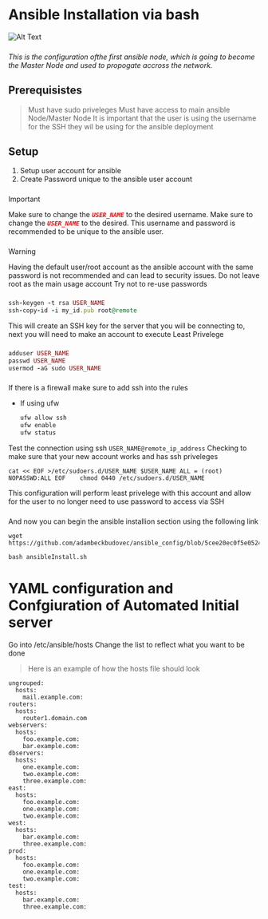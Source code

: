 # Ansible Installation via bash
![Alt Text](https://media.giphy.com/media/vFKqnCdLPNOKc/giphy.gif)
###

*This is the configuration ofthe first ansible node, which is going to become the Master Node and used to propogate accross the network.*

###
## Prerequisistes 
> Must have sudo priveleges
> Must have access to main ansible Node/Master Node
> It is important that the user is using the username for the SSH they wil be using for the ansible deployment

## Setup
1. Setup user account for ansible
2. Create Password unique to the ansible user account
###
> [!Important]
> Make sure to change the <code style="color: red">***USER_NAME***</code> to the desired username.
> Make sure to change the <code style="color: red">***USER_NAME***</code> to the desired.
> This username and password is recommended to be unique to the ansible user.
###
> [!Warning]
> Having the default user/root account as the ansible account with the same password is not recommended and can lead to security issues.
> Do not leave root as the main usage account
> Try not to re-use passwords
###
```ruby
ssh-keygen -t rsa USER_NAME
ssh-copy-id -i my_id.pub root@remote
```
This will create an SSH key for the server that you will be connecting to, next you will need to make an account to execute Least Privelege
###
```ruby
adduser USER_NAME
passwd USER_NAME
usermod -aG sudo USER_NAME
```
###
If there is a firewall make sure to add ssh into the rules
  - If using ufw
    ```ruby
    ufw allow ssh
    ufw enable
    ufw status
    ```
Test the connection using ssh
`USER_NAME@remote_ip_address`
Checking to make sure that your new account works and has ssh priveleges
```
cat << EOF >/etc/sudoers.d/USER_NAME $USER_NAME ALL = (root) NOPASSWD:ALL EOF    chmod 0440 /etc/sudoers.d/USER_NAME
```
This configuration will perform least privelege with this account and allow for the user to no longer need to use password to access via SSH
###
And now you can begin the ansible installion section using the following link
````
wget https://github.com/adambeckbudovec/ansible_config/blob/5cee20ec0f5e0524c9fd8063672d7d09fdede845/ansibleInstall.sh

bash ansibleInstall.sh
````
# YAML configuration and Confgiuration of Automated Initial server
Go into /etc/ansible/hosts
Change the list to reflect what you want to be done
> Here is an example of how the hosts file should look
```
ungrouped:
  hosts:
    mail.example.com:
routers:
  hosts:
    router1.domain.com
webservers:
  hosts:
    foo.example.com:
    bar.example.com:
dbservers:
  hosts:
    one.example.com:
    two.example.com:
    three.example.com:
east:
  hosts:
    foo.example.com:
    one.example.com:
    two.example.com:
west:
  hosts:
    bar.example.com:
    three.example.com:
prod:
  hosts:
    foo.example.com:
    one.example.com:
    two.example.com:
test:
  hosts:
    bar.example.com:
    three.example.com:
```
